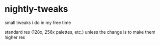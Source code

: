 # nightly-tweaks
small tweaks i do in my free time

standard res (128x, 256x palettes, etc.) unless the change is to make them higher res
